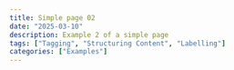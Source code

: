 ```yaml
---
title: Simple page 02
date: "2025-03-10"
description: Example 2 of a simple page
tags: ["Tagging", "Structuring Content", "Labelling"]
categories: ["Examples"]
---
```

